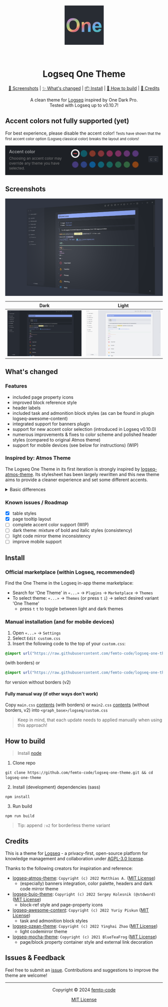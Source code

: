 <p align="center">
  <img src="./icon.png" alt="logo" height="125" />
</p>
<h1 align="center">
  <br>Logseq One Theme<br>
</h1>

<p align="center">
  <a href="#screenshots">📸 Screenshots</a>
   | 
  <a href="#whats-changed">✨ What's changed</a>
   | 
  <a href="#install">📦 Install</a>
   | 
  <a href="#how-to-build">🔨 How to build</a>
   | 
  <a href="#credits">🙏 Credits</a>
</p>

<p align="center">A clean theme for <a href="https://github.com/logseq/logseq">Logseq</a> inspired by One Dark Pro.<br>Tested with Logseq up to v0.10.7!</p>

## Accent colors not fully supported (yet)

For best experience, please disable the accent color!
<small>Tests have shown that the first accent color option (Logseq classical color) breaks the layout and colors!</small>

![](./accent.png)

## Screenshots
![](./preview.png)

| Dark | Light |
| --------------- | ---------------- |
| ![](./dark.png) | ![](./light.png) |

## What's changed

### Features

- included page property icons
- improved block reference style
- header labels
- included task and admonition block styles (as can be found in plugin logseq-awesome-content)
- integrated support for banners plugin
- support for new accent color selection (introduced in Logseq v0.10.0)
- numerous improvements & fixes to color scheme and polished header styles (compared to original Atmos theme)
- support for mobile devices (see below for instructions) (WIP)

### Inspired by: Atmos Theme

The Logseq One Theme in its first iteration is strongly inspired by [logseq-atmos-theme](https://github.com/Mat4m0/logseq-atmos-theme). Its stylesheet has been largely rewritten and this new theme aims to provide a cleaner experience and set some different accents.

<details>
  <summary>Basic differences</summary>

> This list might be outdated and there may be more differences now as this project is evolving. Probably there are more to come as the theme will go in another direction.

- scrollbar: less obtrusive
- headings
  - reduced weight of font
  - slightly less underlining thickness
  - restored normal case
- dark theme: accentuated bold and italic font color
- page & block properties: restyled with borders
- selection: better background color for selected blocks
- tasks: dim done or canceled elements (instead of strike through)
- journal: changed header icon
- links: adjusted hover style for external links
- Fix: invisible PDF annotation pages title
- Fix: missing hover style for PDF asset links
- Fix: inconsistent menu and header button styling and hover animations
- Fix: readability of light codemirror theme
- Fix: unwanted gradient background in left sidebar bottom area
- Fix: banners integration in wide mode
- Fix: unused variables, invalid CSS selectors / rules from Atmos
- Refactor: use standard Logseq variables to prevent redundant CSS rules
</details>

### Known issues / Roadmap

- [x] table styles
- [x] page tooltip layout
- [ ] complete accent color support (WIP)
- [ ] dark theme: mixture of bold and italic styles (consistency)
- [ ] light code mirror theme inconsistency
- [ ] improve mobile support

## Install

### Official marketplace (within Logseq, recommended)

Find the One Theme in the Logseq in-app theme marketplace:
- Search for 'One Theme' in `«...»` → `Plugins` → `Marketplace` → `Themes`
- To select theme: `«...»` → `Themes` (or press `t` `i`) → select desired variant 'One Theme'
  - press `t` `t` to toggle between light and dark themes

### Manual installation (and for mobile devices)

1. Open `«...»` → `Settings`
2. Select `Edit custom.css`
3. Insert the following code to the top of your `custom.css`:
  ```css
  @import url("https://raw.githubusercontent.com/femto-code/logseq-one-theme/main/main.css");
  ```
  (with borders) or
  ```css
  @import url("https://raw.githubusercontent.com/femto-code/logseq-one-theme/main/main2.css");
  ```
  for version without borders (v2)

#### Fully manual way (if other ways don't work)

Copy `main.css` [contents](https://raw.githubusercontent.com/femto-code/logseq-one-theme/master/main.css) (with borders) or `main2.css` [contents](https://raw.githubusercontent.com/femto-code/logseq-one-theme/master/main2.css) (without borders, v2) into `<graph_base>/logseq/custom.css`

> Keep in mind, that each update needs to applied manually when using this approach!

## How to build

> Install [node](https://nodejs.org/)
1. Clone repo
  ```shell
  git clone https://github.com/femto-code/logseq-one-theme.git && cd logseq-one-theme
  ```
2. Install (development) dependencies (sass)
  ```shell
  npm install
  ```
3. Run build
  ```shell
  npm run build
  ```
  > Tip: append `:v2` for borderless theme variant

## Credits

This is a theme for [Logseq](https://github.com/logseq/logseq) - a privacy-first, open-source platform for knowledge management and collaboration under [AGPL-3.0 license](https://github.com/logseq/logseq/blob/master/LICENSE.md).

Thanks to the following creators for inspiration and reference:

- [logseq-atmos-theme](https://github.com/Mat4m0/logseq-atmos-theme): `Copyright (c) 2022 Matthias A.` ([MIT License](https://github.com/Mat4m0/logseq-atmos-theme/blob/main/LICENSE))
  - (especially) banners integration, color palette, headers and dark code mirror theme
- [logseq-bujo-theme](https://github.com/stdword/logseq-bujo-theme): `Copyright (c) 2022 Sergey Kolesnik (@stdword)` ([MIT License](https://github.com/stdword/logseq-bujo-theme/blob/main/LICENSE))
  - block-ref style and page-property icons
- [logseq-awesome-content](https://github.com/yoyurec/logseq-awesome-content): `Copyright (c) 2022 Yuriy Piskun` ([MIT License](https://github.com/yoyurec/logseq-awesome-content/blob/main/LICENSE))
  - task and admonition block styles
- [logseq-ozean-theme](https://github.com/hisea/logseq-ozean-theme): `Copyright (c) 2022 Yinghai Zhao` ([MIT License](https://github.com/hisea/logseq-ozean-theme/blob/main/LICENSE))
  - light codemirror theme
- [logseq-mocha-theme](https://github.com/blueteafrog/logseq-mocha-theme): `Copyright (c) 2021 BlueTeaFrog` ([MIT License](https://github.com/blueteafrog/logseq-mocha-theme/blob/main/LICENSE))
  - page/block property container style and external link decoration

## Issues & Feedback
Feel free to submit an [issue](https://github.com/femto-code/logseq-one-theme/issues). Contributions and suggestions to improve the theme are welcome!

---
<div align="center">
Copyright © 2024 <a href="https://github.com/femto-code">femto-code</a>

[MIT License](./LICENSE)
</div>
